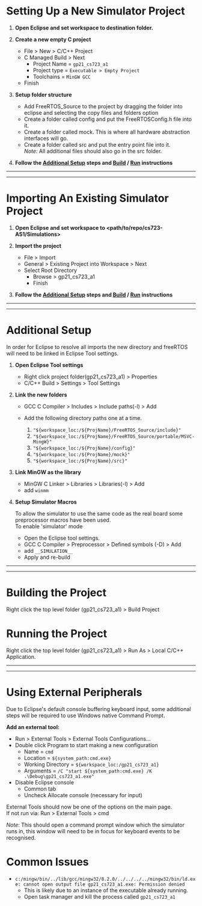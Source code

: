 # Setting Up a New Simulator Project

1. **Open Eclipse and set workspace to destination folder.**
2. **Create a new empty C project**

   - File > New > C/C++ Project
   - C Managed Build > Next
     - Project Name = `gp21_cs723_a1`
     - Project type = `Executable > Empty Project`
     - Toolchains = `MinGW GCC`
   - Finish

3. **Setup folder structure**

   - Add FreeRTOS_Source to the project by dragging the folder into eclipse and selecting the copy files and folders option
   - Create a folder called config and put the FreeRTOSConfig.h file into it.
   - Create a folder called mock. This is where all hardware abstraction interfaces will go.
   - Create a folder called src and put the entry point file into it.  
     _Note:_ All additional files should also go in the src folder.

4. **Follow the [Additional Setup](#Additional-Setup) steps and [Build](#Building-the-Project) / [Run](#Running-the-Project) instructions**

---

---

# Importing An Existing Simulator Project

1. **Open Eclipse and set workspace to <path/to/repo/cs723-AS1/Simulations>**

2. **Import the project**

   - File > Import
   - General > Existing Project into Workspace > Next
   - Select Root Directory
     - Browse > gp21_cs723_a1
     - Finish

3. **Follow the [Additional Setup](#Additional-Setup) steps and [Build](#Building-the-Project) / [Run](#Running-the-Project) instructions**

---

---

# Additional Setup

In order for Eclipse to resolve all imports the new directory and freeRTOS will need to be linked in Eclipse Tool settings.

1. **Open Eclipse Tool settings**

   - Right click project folder(gp21_cs723_a1) > Properties
   - C/C++ Build > Settings > Tool Settings

2. **Link the new folders**

   - GCC C Compiler > Includes > Include paths(-l) > Add
   - Add the following directory paths one at a time.

     1. `"${workspace_loc:/${ProjName}/FreeRTOS_Source/include}"`
     2. `"${workspace_loc:/${ProjName}/FreeRTOS_Source/portable/MSVC-MingW}"`
     3. `"${workspace_loc:/${ProjName}/config}"`
     4. `"${workspace_loc:/${ProjName}/mock}"`
     5. `"${workspace_loc:/${ProjName}/src}"`

3. **Link MinGW as the library**

   - MinGW C Linker > Libraries > Libraries(-l) > Add
   - add `winmm`

4. **Setup Simulator Macros**

   To allow the simulator to use the same code as the real board some preprocessor macros have been used.  
   To enable 'simulator' mode

   - Open the Eclipse tool settings.
   - GCC C Compiler > Preprocessor > Defined symbols (-D) > Add
   - add `__SIMULATION__`
   - Apply and re-build

---

---

# Building the Project

Right click the top level folder (gp21_cs723_a1) > Build Project

# Running the Project

Right click the top level folder (gp21_cs723_a1) > Run As > Local C/C++ Application.

---

---

# Using External Peripherals

Due to Eclipse's default console buffering keyboard input, some additional steps will be required to use Windows native Command Prompt.

**Add an external tool:**

- Run > External Tools > External Tools Configurations...
- Double click Program to start making a new configuration
  - Name = `cmd`
  - Location = `${system_path:cmd.exe}`
  - Working Directory = `${workspace_loc:/gp21_cs723_a1}`
  - Arguments = `/C "start ${system_path:cmd.exe} /K .\Debug\gp21_cs723_a1.exe"`
- Disable Eclipse console
  - Common tab
  - Uncheck Allocate console (necessary for input)

External Tools should now be one of the options on the main page.  
If not run via: Run > External Tools > cmd

_Note_: This should open a command prompt window which the simulator runs in, this window will need to be in focus for keyboard events to be recognised.

# Common Issues

- `c:/mingw/bin/../lib/gcc/mingw32/8.2.0/../../../../mingw32/bin/ld.exe: cannot open output file gp21_cs723_a1.exe: Permission denied`
  - This is likely due to an instance of the executable already running.
  - Open task manager and kill the process called `gp21_cs723_a1`
